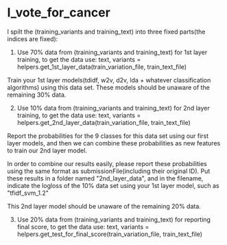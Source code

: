 # I_vote_for_cancer


I spilt the (training_variants and training_text) into three fixed parts(the indices are fixed):

1) Use 70% data from (training_variants and training_text) for 1st layer training, to get the data use:
text, variants = helpers.get_1st_layer_data(train_variation_file, train_text_file)

Train your 1st layer models(tdidf, w2v, d2v, lda + whatever classification algorithms) using this data set. 
These models should be unaware of the remaining 30% data.


2) Use 10% data from (training_variants and training_text) for 2nd layer training, to get the data use:
text, variants = helpers.get_2nd_layer_data(train_variation_file, train_text_file)

Report the probabilities for the 9 classes for this data set using our first layer models, and then we can combine 
these probabilities as new features to train our 2nd layer model. 

In order to combine our results easily, please report these probabilities using the same format as submissionFile(including their original ID). Put these results in a folder named "2nd_layer_data", and in the filename, indicate the logloss of the 10% data set using your 1st layer model, such as "tfidf_svm_1.2"

This 2nd layer model should be unaware of the remaining 20% data.

3) Use 20% data from (training_variants and training_text) for reporting final score, to get the data use:
text, variants = helpers.get_test_for_final_score(train_variation_file, train_text_file)







